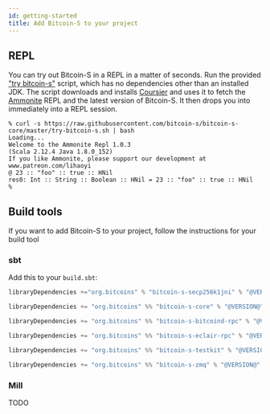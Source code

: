```yaml
---
id: getting-started
title: Add Bitcoin-S to your project
---
```


## REPL

You can try out Bitcoin-S in a REPL in a matter of seconds. Run the provided
["try bitcoin-s"](https://github.com/bitcoin-s/bitcoin-s-core/blob/master/try-bitcoin-s.sh)
script, which has no dependencies other than an installed JDK. The script
downloads and installs [Coursier](https://get-coursier.io/) and uses it to
fetch the [Ammonite](https://ammonite.io) REPL and the latest version of
Bitcoin-S. It then drops you into immediately into a REPL session.

```
% curl -s https://raw.githubusercontent.com/bitcoin-s/bitcoin-s-core/master/try-bitcoin-s.sh | bash
Loading...
Welcome to the Ammonite Repl 1.0.3
(Scala 2.12.4 Java 1.8.0_152)
If you like Ammonite, please support our development at www.patreon.com/lihaoyi
@ 23 :: "foo" :: true :: HNil
res0: Int :: String :: Boolean :: HNil = 23 :: "foo" :: true :: HNil
%
```

## Build tools

If you want to add Bitcoin-S to your project, follow the
instructions for your build tool

### sbt

Add this to your `build.sbt`:

```scala
libraryDependencies +="org.bitcoins" % "bitcoin-s-secp256k1jni" % "@VERSION@"

libraryDependencies += "org.bitcoins" %% "bitcoin-s-core" % "@VERSION@" withSources() withJavadoc()

libraryDependencies += "org.bitcoins" %% "bitcoin-s-bitcoind-rpc" % "@VERSION@" withSources() withJavadoc()

libraryDependencies += "org.bitcoins" %% "bitcoin-s-eclair-rpc" % "@VERSION@" withSources() withJavadoc()

libraryDependencies += "org.bitcoins" %% "bitcoin-s-testkit" % "@VERSION@" withSources() withJavadoc()

libraryDependencies += "org.bitcoins" %% "bitcoin-s-zmq" % "@VERSION@" withSources() withJavadoc()
```

### Mill

TODO
